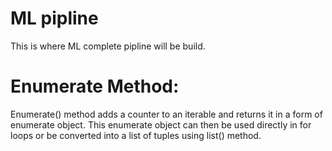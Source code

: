# ML pipline
This is where ML complete pipline will be build.

# Enumerate Method: 
Enumerate() method adds a counter to an iterable and returns it in a form of enumerate object. This enumerate object can then be used directly in for loops or be converted into a list of tuples using list() method.